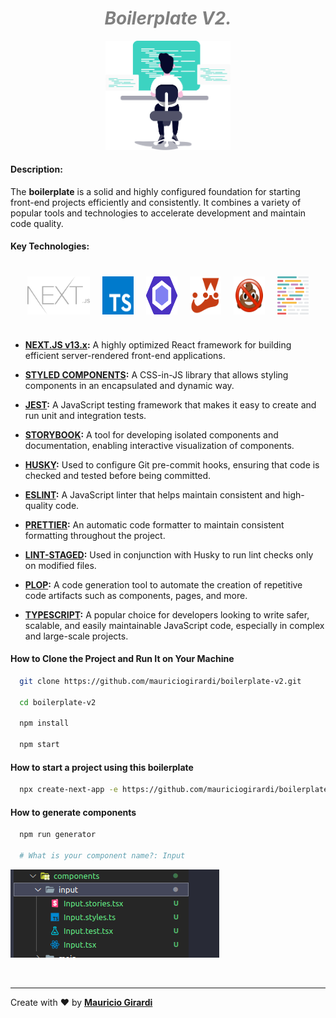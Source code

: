 <div align="center">
  <h1 style="color:grey;font-style: italic;">Boilerplate V2.</h1>
  <img src=".github/img/hero-illustration.svg" width="200"/>
</div>

#### Description:

The **boilerplate** is a solid and highly configured foundation for starting front-end projects efficiently and consistently. It combines a variety of popular tools and technologies to accelerate development and maintain code quality.

#### Key Technologies:

<div align="center" style="display:flex;gap:20px;align-item:center;justify-content:center; margin:40px 0;width:100%">
  <img src=".github/img/next-js.svg" width="100"/>
  <img src=".github/img/ts.svg" width="50"/>
  <img src=".github/img/eslint.svg" width="50"/>
  <img src=".github/img/jest.svg" width="50"/>
  <img src=".github/img/lintstagedrc.svg" width="50"/>
  <img src=".github/img/prettier.svg" width="50"/>
</div>

- **[NEXT.JS v13.x](https://nextjs.org/, 'Next.js Website'):** A highly optimized React framework for building efficient server-rendered front-end applications.

- **[STYLED COMPONENTS](https://styled-components.com/, 'Styled-components Website'):** A CSS-in-JS library that allows styling components in an encapsulated and dynamic way.

- **[JEST](https://jestjs.io/, 'Jest Website'):** A JavaScript testing framework that makes it easy to create and run unit and integration tests.

- **[STORYBOOK](https://storybook.js.org/, 'Storybook Website'):** A tool for developing isolated components and documentation, enabling interactive visualization of components.

- **[HUSKY](https://typicode.github.io/husky/, 'Husky Website'):** Used to configure Git pre-commit hooks, ensuring that code is checked and tested before being committed.

- **[ESLINT](https://eslint.org/, 'ESLint Website'):** A JavaScript linter that helps maintain consistent and high-quality code.

- **[PRETTIER](https://prettier.io/, 'Prettier Website'):** An automatic code formatter to maintain consistent formatting throughout the project.

- **[LINT-STAGED](https://github.com/okonet/lint-staged#readme, 'Lint-staged Website'):** Used in conjunction with Husky to run lint checks only on modified files.

- **[PLOP](https://plopjs.com/documentation/#installation, 'Plop Website'):** A code generation tool to automate the creation of repetitive code artifacts such as components, pages, and more.

- **[TYPESCRIPT](https://www.typescriptlang.org/, 'TypeScript Website'):** A popular choice for developers looking to write safer, scalable, and easily maintainable JavaScript code, especially in complex and large-scale projects.

#### How to Clone the Project and Run It on Your Machine

```bash
  git clone https://github.com/mauriciogirardi/boilerplate-v2.git

  cd boilerplate-v2

  npm install

  npm start
```

#### How to start a project using this boilerplate

```bash
  npx create-next-app -e https://github.com/mauriciogirardi/boilerplate-v2
```

#### How to generate components

```bash
  npm run generator

  # What is your component name?: Input
```

![Alt text](.github/img/image.png)

</br>

---

Create with :heart: by **[Mauricio Girardi](https://www.linkedin.com/in/mauricio-girardi/, 'Site do linkedin')**
